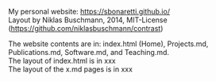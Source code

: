 My personal website: https://sbonaretti.github.io/   
Layout by Niklas Buschmann, 2014, MIT-License (https://github.com/niklasbuschmann/contrast)   

The website contents are in: index.html (Home), Projects.md, Publications.md, Software.md, and Teaching.md.   
The layout of index.html is in xxx   
The layout of the x.md pages is in xxx  
